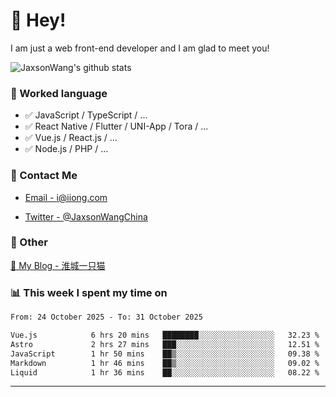 # 👋 Hey!

I am just a web front-end developer and I am glad to meet you!

![JaxsonWang's github stats](https://github-readme-stats.vercel.app/api?username=JaxsonWang&&show_icons=true&&title_color=1abc9c&&icon_color=1abc9c)


### 📝 Worked language

- ✅ JavaScript / TypeScript / ...
- ✅ React Native / Flutter / UNI-App / Tora / ...
- ✅ Vue.js / React.js / ...
- ✅ Node.js / PHP / ...

### 📮 Contact Me

- [Email - i@iiong.com](mailto:i@iiong.com)

- [Twitter - @JaxsonWangChina](https://twitter.com/JaxsonWangChina)

### 🤪 Other

[📌 My Blog - 淮城一只猫](https://iiong.com)

### 📊 This week I spent my time on

<!--START_SECTION:waka-->

```txt
From: 24 October 2025 - To: 31 October 2025

Vue.js            6 hrs 20 mins   ████████░░░░░░░░░░░░░░░░░   32.23 %
Astro             2 hrs 27 mins   ███░░░░░░░░░░░░░░░░░░░░░░   12.51 %
JavaScript        1 hr 50 mins    ██▒░░░░░░░░░░░░░░░░░░░░░░   09.38 %
Markdown          1 hr 46 mins    ██▒░░░░░░░░░░░░░░░░░░░░░░   09.02 %
Liquid            1 hr 36 mins    ██░░░░░░░░░░░░░░░░░░░░░░░   08.22 %
```

<!--END_SECTION:waka-->

---
